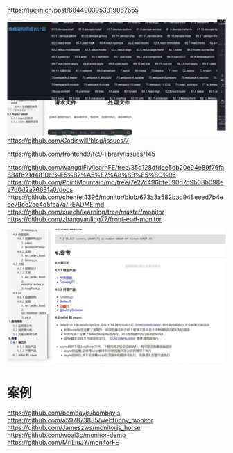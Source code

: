 
https://juejin.cn/post/6844903953319067655

![](assets/2023-01-03-18-36-59.png)
https://github.com/Godiswill/blog/issues/7

https://github.com/frontend9/fe9-library/issues/145

https://github.com/wangqiFly/learnFE/tree/35d128dfdee5db20e94e89f76fa884f621d4810c/%E5%B7%A5%E7%A8%8B%E5%8C%96
https://github.com/PointMountain/mo/tree/7e27c496bfe590d7d9b08b098ee7d0d2a76631a0/docs
https://github.com/chenfei4396/monitor/blob/673a8a582bad948eeed7b4ece79ce2cc4d5fca7a/README.md
https://github.com/xuech/learning/tree/master/monitor
https://github.com/zhangyanling77/front-end-monitor


![](assets/2023-01-03-19-06-12.png)



# 案例

https://github.com/bombayjs/bombayjs
https://github.com/a597873885/webfunny_monitor
https://github.com/Jameszws/monitorjs_horse
https://github.com/woai3c/monitor-demo
https://github.com/MriLiuJY/monitorFE
